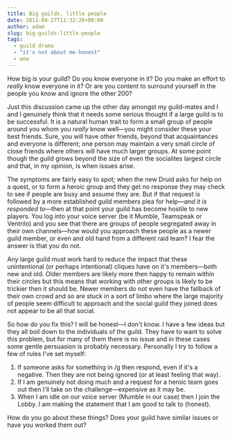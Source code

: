```yaml
---
title: Big guilds, little people
date: 2011-04-27T11:32:26+00:00
author: adam
slug: big-guilds-little-people
tags:
  - guild drama
  - "it's not about me-honest"
  - wow
---
```


How big is your guild? Do you know everyone in it? Do you make an effort to _really_ know everyone in it? Or are you content to surround yourself in the people you know and ignore the other 200?

Just this discussion came up the other day amongst my guild-mates and I and I genuinely think that it needs some serious thought if a large guild is to be successful. It is a natural human trait to form a small group of people around you whom you <em>really</em> know well&mdash;you might consider these your best friends. Sure, you will have other friends, beyond that acquaintances and everyone is different; one person may maintain a very small circle of close friends where others will have much larger groups. At some point though the guild grows beyond the size of even the socialites largest circle and that, in my opinion, is when issues arise.

<!--more-->

The symptoms are fairly easy to spot; when the new Druid asks for help on a quest, or to form a heroic group and they get no response they may check to see if people are busy and assume they are. But if that request is followed by a more established guild members plea for help&mdash;<em>and it is responded to</em>&mdash;then at that point your guild has become hostile to new players. You log into your voice server (be it Mumble, Teamspeak or Ventrilo) and you see that there are groups of people segregated away in their own channels&mdash;how would you approach these people as a newer guild member, or even and old hand from a different raid team? I fear the answer is that you do not.

Any large guild must work hard to reduce the impact that these unintentional (or perhaps intentional) cliques have on it's members&mdash;both new and old. Older members are likely more then happy to remain within their circles but this means that working with other groups is likely to be trickier then it should be. Newer members do not even have the fallback of their own crowd and so are stuck in a sort of limbo where the large majority of people seem difficult to approach and the social guild they joined does not appear to be all that social.

So how do you fix this? I will be honest&mdash;I don't know. I have a few ideas but they all boil down to the individuals of the guild. They have to want to solve this problem, but for many of them there is no issue and in these cases some gentle persuasion is probably necessary. Personally I try to follow a few of rules I've set myself:

  1. If someone asks for something in /g then respond, even if it's a negative. Then they are not being ignored (or at least feeling that way).
  2. If I am genuinely not doing much and a request for a heroic team goes out then I'll take on the challenge&mdash;expensive as it may be.
  3. When I am idle on our voice server (Mumble in our case) then I join the Lobby. I am making the statement that I am good to talk to (honest).

How do you go about these things? Does your guild have similar issues or have you worked them out?